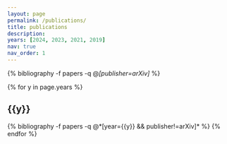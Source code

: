```yaml
---
layout: page
permalink: /publications/
title: publications
description: 
years: [2024, 2023, 2021, 2019]
nav: true
nav_order: 1
---
```


<div class="publications">

{% bibliography -f papers -q @*[publisher=arXiv]* %}

{% for y in page.years %}
  <h2 class="year">{{y}}</h2>
  {% bibliography -f papers -q @*[year={{y}} && publisher!=arXiv]* %}
{% endfor %}

</div>
